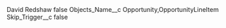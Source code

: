 <?xml version="1.0" encoding="UTF-8"?>
<CustomMetadata xmlns="http://soap.sforce.com/2006/04/metadata" xmlns:xsi="http://www.w3.org/2001/XMLSchema-instance" xmlns:xsd="http://www.w3.org/2001/XMLSchema">
    <label>David Redshaw</label>
    <protected>false</protected>
    <values>
        <field>Objects_Name__c</field>
        <value xsi:type="xsd:string">Opportunity,OpportunityLineItem</value>
    </values>
    <values>
        <field>Skip_Trigger__c</field>
        <value xsi:type="xsd:boolean">false</value>
    </values>
</CustomMetadata>
